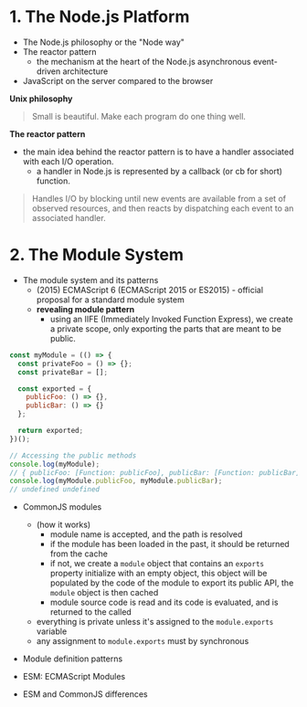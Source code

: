 # 1. The Node.js Platform

- The Node.js philosophy or the "Node way"
- The reactor pattern
	- the mechanism at the heart of the Node.js asynchronous event-driven architecture
- JavaScript on the server compared to the browser

**Unix philosophy**
> Small is beautiful.
> Make each program do one thing well.

**The reactor pattern**
- the main idea behind the reactor pattern is to have a handler associated with each I/O operation.
	- a handler in Node.js is represented by a callback (or cb for short) function.

>Handles I/O by blocking until new events are available from a set of observed resources, and then reacts by dispatching each event to an associated handler.

# 2. The Module System

- The module system and its patterns
	- (2015) ECMAScript 6 (ECMAScript 2015 or ES2015) - official proposal for a standard module system
	- **revealing module pattern**
		- using an IIFE (Immediately Invoked Function Express), we create a private scope, only exporting the parts that are meant to be public.
```javascript
const myModule = (() => {
  const privateFoo = () => {};
  const privateBar = [];

  const exported = {
    publicFoo: () => {},
    publicBar: () => {}
  };

  return exported;
})(); 

// Accessing the public methods
console.log(myModule);
// { publicFoo: [Function: publicFoo], publicBar: [Function: publicBar] }
console.log(myModule.publicFoo, myModule.publicBar); 
// undefined undefined
```

- CommonJS modules
	- (how it works)
		- module name is accepted, and the path is resolved
		- if the module has been loaded in the past, it should be returned from the cache
		- if not, we create a `module` object that contains an `exports` property initialize with an empty object, this object will be populated by the code of the module to export its public API, the `module` object is then cached
		- module source code is read and its code is evaluated, and is returned to the called
	- everything is private unless it's assigned to the `module.exports` variable
	- any assignment to `module.exports` must by synchronous




- Module definition patterns
- ESM: ECMAScript Modules
- ESM and CommonJS differences
